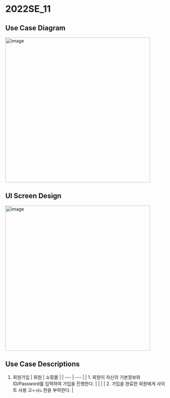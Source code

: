 # 2022SE_11

## Use Case Diagram

<img width="452" alt="image" src="https://user-images.githubusercontent.com/62105312/166070787-8690b977-3fdf-4eb1-867a-3014bfb2b6a9.png">

## UI Screen Design

<img width="452" alt="image" src="https://user-images.githubusercontent.com/62105312/166070232-20476181-36dc-4e5d-a883-4bfc760e23e8.jpg">

## Use Case Descriptions

1. 회원가입
   | 회원 | 쇼핑몰 |
   | --- | --- |
   | 1. 회원이 자신의 기본정보와 ID/Password를 입력하여 가입을 진행한다. | |
   | | 2. 가입을 완료한 회원에게 사이트 사용 고=ㅝㄴ한을 부여한다. |
